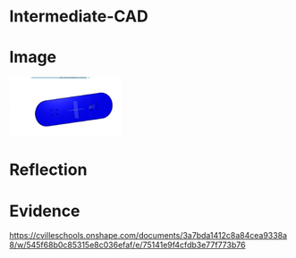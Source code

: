# Intermediate-CAD

# Image
<img src="images/Skateboard.png" alt="motaharu" width="200">

# Reflection

# Evidence
https://cvilleschools.onshape.com/documents/3a7bda1412c8a84cea9338a8/w/545f68b0c85315e8c036efaf/e/75141e9f4cfdb3e77f773b76

